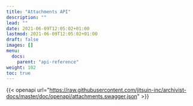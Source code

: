 ```yaml
---
title: "Attachments API"
description: ""
lead: ""
date: 2021-06-09T12:05:02+01:00
lastmod: 2021-06-09T12:05:02+01:00
draft: false
images: []
menu: 
  docs:
    parent: "api-reference"
weight: 102
toc: true
---
```


{{< openapi url="https://raw.githubusercontent.com/jitsuin-inc/archivist-docs/master/doc/openapi/attachments.swagger.json" >}}

